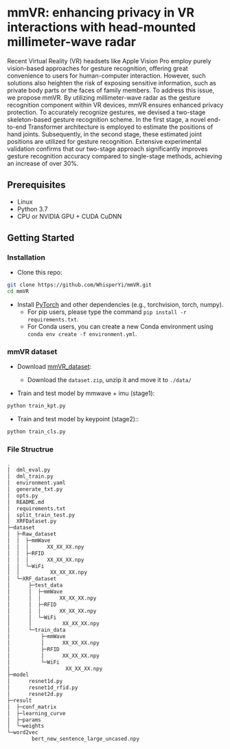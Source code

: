 # mmVR: enhancing privacy in VR interactions with head-mounted millimeter-wave radar

Recent Virtual Reality (VR) headsets like Apple Vision Pro employ purely vision-based approaches for gesture recognition, offering great convenience to users for human-computer interaction. However, such solutions also heighten the risk of exposing sensitive information, such as private body parts or the faces of family members. To address this issue, we propose mmVR. By utilizing millimeter-wave radar as the gesture recognition component within VR devices, mmVR ensures enhanced privacy protection. To accurately recognize gestures, we devised a two-stage skeleton-based gesture recognition scheme. In the first stage, a novel end-to-end Transformer architecture is employed to estimate the positions of hand joints. Subsequently, in the second stage, these estimated joint positions are utilized for gesture recognition. Extensive experimental validation confirms that our two-stage approach significantly improves gesture recognition accuracy compared to single-stage methods, achieving an increase of over 30%.

## Prerequisites

- Linux
- Python 3.7
- CPU or NVIDIA GPU + CUDA CuDNN

## Getting Started

### Installation

- Clone this repo:

```bash
git clone https://github.com/WhisperYi/mmVR.git
cd mmVR
```

- Install [PyTorch](http://pytorch.org) and other dependencies (e.g., torchvision, torch, numpy).
  - For pip users, please type the command `pip install -r requirements.txt`.
  - For Conda users, you can create a new Conda environment using `conda env create -f environment.yml`.

### mmVR dataset

- Download [mmVR_dataset](https://www.kaggle.com/xrfdataset/xrf55):
  - Download the `dataset.zip`, unzip it and move it to `./data/`

- Train and test model by mmwave + imu (stage1):

```bash
python train_kpt.py 
```

- Train and test model by keypoint (stage2)::

```bash
python train_cls.py 
```

### File Structrue
```bash
.
│  dml_eval.py
│  dml_train.py
│  environment.yaml
│  generate_txt.py
│  opts.py
│  README.md
│  requirements.txt
│  split_train_test.py
│  XRFDataset.py
├─dataset
│  ├─Raw_dataset
│  │  ├─mmWave
│  │  │      XX_XX_XX.npy
│  │  ├─RFID
│  │  │      XX_XX_XX.npy
│  │  └─WiFi
│  │          XX_XX_XX.npy
│  └─XRF_dataset
│      ├─test_data
│      │  ├─mmWave
│      │  │      XX_XX_XX.npy
│      │  ├─RFID
│      │  │      XX_XX_XX.npy
│      │  └─WiFi
│      │          XX_XX_XX.npy
│      └─train_data
│          ├─mmWave
│          │      XX_XX_XX.npy
│          ├─RFID
│          │      XX_XX_XX.npy
│          └─WiFi
│                  XX_XX_XX.npy  
├─model
│      resnet1d.py
│      resnet1d_rfid.py
│      resnet2d.py
├─result
│  ├─conf_matrix
│  ├─learning_curve
│  ├─params
│  └─weights
└─word2vec
        bert_new_sentence_large_uncased.npy
```
